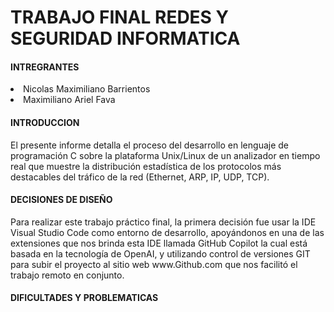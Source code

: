 <h1>TRABAJO FINAL REDES Y SEGURIDAD INFORMATICA</h1>

<h4>INTREGRANTES</h4>
<li>Nicolas Maximiliano Barrientos</li>
<li>Maximiliano Ariel Fava</li>

<h4>INTRODUCCION</h4>
<p>El presente informe detalla el proceso del desarrollo en lenguaje de programación C sobre la plataforma Unix/Linux de un analizador en tiempo real que muestre la distribución estadística de los protocolos más destacables del tráfico de la red (Ethernet, ARP, IP, UDP, TCP). </p>

<h4>DECISIONES DE DISEÑO</h4>
<p>Para realizar este trabajo práctico final, la primera decisión fue usar la IDE Visual Studio Code como entorno de desarrollo, apoyándonos en una de las extensiones que nos brinda esta IDE llamada GitHub Copilot la cual está basada en la tecnología de OpenAI, y utilizando control de versiones GIT para subir el proyecto al sitio web www.Github.com que nos facilitó el trabajo remoto en conjunto.</p>

<h4>DIFICULTADES Y PROBLEMATICAS</h4>
<p></p>